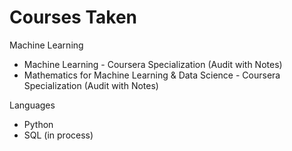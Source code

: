 # Courses Taken

Machine Learning
- Machine Learning - Coursera Specialization (Audit with Notes)
- Mathematics for Machine Learning & Data Science - Coursera Specialization (Audit with Notes)

Languages
 - Python
 - SQL (in process)

